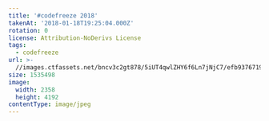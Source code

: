 ```yaml
---
title: '#codefreeze 2018'
takenAt: '2018-01-18T19:25:04.000Z'
rotation: 0
license: Attribution-NoDerivs License
tags:
  - codefreeze
url: >-
  //images.ctfassets.net/bncv3c2gt878/5iUT4qwlZHY6f6Ln7jNjC7/efb9376719b19d99e2ca0709684b6e6e/codefreeze-2018_39769962262_o
size: 1535498
image:
  width: 2358
  height: 4192
contentType: image/jpeg
---
```



